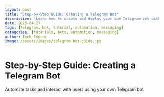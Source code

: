 ```yaml
---
layout: post
title: "Step-by-Step Guide: Creating a Telegram Bot"
description: "Learn how to create and deploy your own Telegram bot with this beginner-friendly guide."
date: 2025-04-27
tags: [Telegram, bot, tutorial, automation, messaging]
categories: [tutorials, bots, automation, messaging]
author: Tech Empire
image: /assets/images/telegram-bot-guide.jpg
---
```


# Step-by-Step Guide: Creating a Telegram Bot

Automate tasks and interact with users using your own Telegram bot.